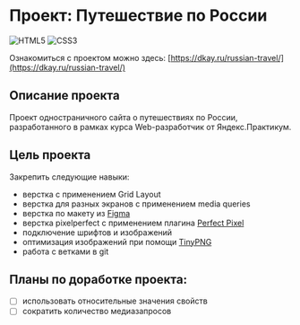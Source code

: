 # Проект: Путешествие по России
![HTML5](https://img.shields.io/badge/HTML-HTML5-red?logo=HTML5&style=flat)
![CSS3](https://img.shields.io/badge/CSS-CSS3-green?logo=CSS3&style=flat)

Ознакомиться с проектом можно здесь: [https://dkay.ru/russian-travel/](https://dkay.ru/russian-travel/)
## Описание проекта
Проект одностраничного сайта о путешествиях по России, разработанного в рамках курса Web-разработчик от Яндекс.Практикум.
## Цель проекта
Закрепить следующие навыки:
- верстка с применением Grid Layout
- верстка для разных экранов с применением media queries
- верстка по макету из [Figma](https://www.figma.com/)
- верстка pixelperfect с применением плагина [Perfect Pixel](https://www.welldonecode.com/perfectpixel/)
- подключение шрифтов и изображений
- оптимизация изображений при помощи [TinyPNG](https://tinypng.com/)
- работа с ветками в git

## Планы по доработке проекта:
- [ ] использовать относительные значения свойств
- [ ] сократить количество медиазапросов
